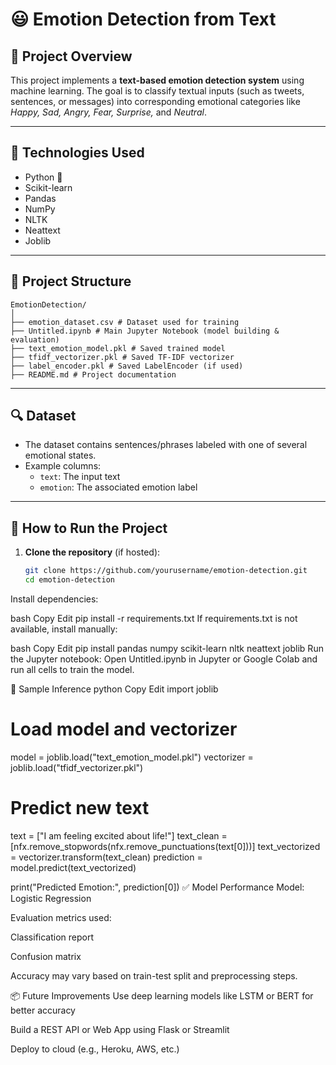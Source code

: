 # 😃 Emotion Detection from Text

## 📌 Project Overview

This project implements a **text-based emotion detection system** using machine learning. The goal is to classify textual inputs (such as tweets, sentences, or messages) into corresponding emotional categories like *Happy, Sad, Angry, Fear, Surprise,* and *Neutral*.

---

## 🧠 Technologies Used

- Python 🐍
- Scikit-learn
- Pandas
- NumPy
- NLTK
- Neattext
- Joblib

---

## 📂 Project Structure
```
EmotionDetection/
│
├── emotion_dataset.csv # Dataset used for training
├── Untitled.ipynb # Main Jupyter Notebook (model building & evaluation)
├── text_emotion_model.pkl # Saved trained model
├── tfidf_vectorizer.pkl # Saved TF-IDF vectorizer
├── label_encoder.pkl # Saved LabelEncoder (if used)
├── README.md # Project documentation

```

---

## 🔍 Dataset

- The dataset contains sentences/phrases labeled with one of several emotional states.
- Example columns:
  - `text`: The input text
  - `emotion`: The associated emotion label

---

## 🚀 How to Run the Project

1. **Clone the repository** (if hosted):
   ```bash
   git clone https://github.com/yourusername/emotion-detection.git
   cd emotion-detection
Install dependencies:

bash
Copy
Edit
pip install -r requirements.txt
If requirements.txt is not available, install manually:

bash
Copy
Edit
pip install pandas numpy scikit-learn nltk neattext joblib
Run the Jupyter notebook:
Open Untitled.ipynb in Jupyter or Google Colab and run all cells to train the model.

🧪 Sample Inference
python
Copy
Edit
import joblib

# Load model and vectorizer
model = joblib.load("text_emotion_model.pkl")
vectorizer = joblib.load("tfidf_vectorizer.pkl")

# Predict new text
text = ["I am feeling excited about life!"]
text_clean = [nfx.remove_stopwords(nfx.remove_punctuations(text[0]))]
text_vectorized = vectorizer.transform(text_clean)
prediction = model.predict(text_vectorized)

print("Predicted Emotion:", prediction[0])
✅ Model Performance
Model: Logistic Regression

Evaluation metrics used:

Classification report

Confusion matrix

Accuracy may vary based on train-test split and preprocessing steps.

📦 Future Improvements
Use deep learning models like LSTM or BERT for better accuracy

Build a REST API or Web App using Flask or Streamlit

Deploy to cloud (e.g., Heroku, AWS, etc.)

